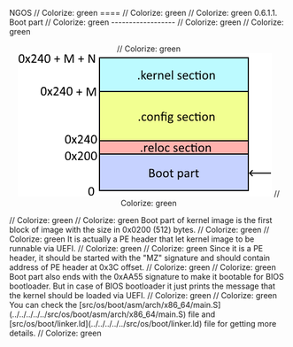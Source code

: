 NGOS                                                                                                                                                                                                     // Colorize: green
====                                                                                                                                                                                                     // Colorize: green
                                                                                                                                                                                                         // Colorize: green
0.6.1.1. Boot part                                                                                                                                                                                       // Colorize: green
------------------                                                                                                                                                                                       // Colorize: green
                                                                                                                                                                                                         // Colorize: green
<p align="center">                                                                                                                                                                                       // Colorize: green
    <img src="https://github.com/Gris87/ngos/blob/master/src/os/boot/Image%20structure.png?raw=true" alt="Image structure"/>                                                                             // Colorize: green
</p>                                                                                                                                                                                                     // Colorize: green
                                                                                                                                                                                                         // Colorize: green
Boot part of kernel image is the first block of image with the size in 0x0200 (512) bytes.                                                                                                               // Colorize: green
                                                                                                                                                                                                         // Colorize: green
It is actually a PE header that let kernel image to be runnable via UEFI.                                                                                                                                // Colorize: green
                                                                                                                                                                                                         // Colorize: green
Since it is a PE header, it should be started with the "MZ" signature and should contain address of PE header at 0x3C offset.                                                                            // Colorize: green
                                                                                                                                                                                                         // Colorize: green
Boot part also ends with the 0xAA55 signature to make it bootable for BIOS bootloader. But in case of BIOS bootloader it just prints the message that the kernel should be loaded via UEFI.              // Colorize: green
                                                                                                                                                                                                         // Colorize: green
You can check the [src/os/boot/asm/arch/x86_64/main.S](../../../../../src/os/boot/asm/arch/x86_64/main.S) file and [src/os/boot/linker.ld](../../../../../src/os/boot/linker.ld) file for getting more details. // Colorize: green
